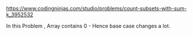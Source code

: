 https://www.codingninjas.com/studio/problems/count-subsets-with-sum-k_3952532

In this Problem , Array contains 0 - Hence base case changes a lot.